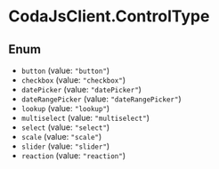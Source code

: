 # CodaJsClient.ControlType

## Enum

* `button` (value: `"button"`)
* `checkbox` (value: `"checkbox"`)
* `datePicker` (value: `"datePicker"`)
* `dateRangePicker` (value: `"dateRangePicker"`)
* `lookup` (value: `"lookup"`)
* `multiselect` (value: `"multiselect"`)
* `select` (value: `"select"`)
* `scale` (value: `"scale"`)
* `slider` (value: `"slider"`)
* `reaction` (value: `"reaction"`)
